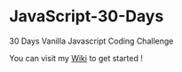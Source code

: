 # JavaScript-30-Days
30 Days Vanilla Javascript Coding Challenge

You can visit my <a href="https://github.com/HaiveroV/JavaScript-30-Days/wiki">Wiki</a>  to get started !
